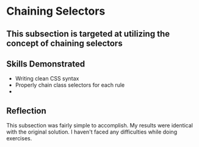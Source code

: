 
# Chaining Selectors

## This subsection is targeted at utilizing the concept of chaining selectors 

## Skills Demonstrated

- Writing clean CSS syntax
- Properly chain class selectors for each rule
- 

## Reflection

This subsection was fairly simple to accomplish. My results were identical with the original solution. I haven't faced any difficulties while doing exercises. 
